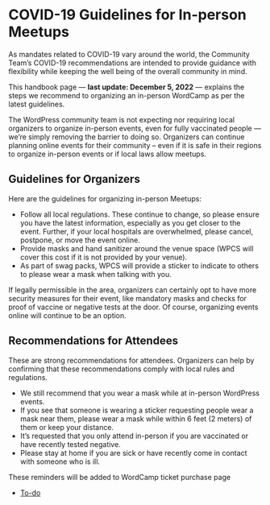 # COVID-19 Guidelines for In-person Meetups

As mandates related to COVID-19 vary around the world, the Community Team’s COVID-19 recommendations are intended to provide guidance with flexibility while keeping the well being of the overall community in mind.

This handbook page — **last update: December 5, 2022** — explains the steps we recommend to organizing an in-person WordCamp as per the latest guidelines.

The WordPress community team is not expecting nor requiring local organizers to organize in-person events, even for fully vaccinated people — we’re simply removing the barrier to doing so. Organizers can continue planning online events for their community – even if it is safe in their regions to organize in-person events or if local laws allow meetups. 

## **Guidelines for Organizers**

Here are the guidelines for organizing in-person Meetups:

*   Follow all local regulations. These continue to change, so please ensure you have the latest information, especially as you get closer to the event. Further, if your local hospitals are overwhelmed, please cancel, postpone, or move the event online.
*   Provide masks and hand sanitizer around the venue space (WPCS will cover this cost if it is not provided by your venue).
*   As part of swag packs, WPCS will provide a sticker to indicate to others to please wear a mask when talking with you.

If legally permissible in the area, organizers can certainly opt to have more security measures for their event, like mandatory masks and checks for proof of vaccine or negative tests at the door. Of course, organizing events online will continue to be an option.

## **Recommendations for Attendees**

These are strong recommendations for attendees. Organizers can help by confirming that these recommendations comply with local rules and regulations.

*   We still recommend that you wear a mask while at in-person WordPress events.
*   If you see that someone is wearing a sticker requesting people wear a mask near them, please wear a mask while within 6 feet (2 meters) of them or keep your distance.
*   It’s requested that you only attend in-person if you are vaccinated or have recently tested negative.
*   Please stay at home if you are sick or have recently come in contact with someone who is ill.

These reminders will be added to WordCamp ticket purchase page

*   [To-do](# "To-do")